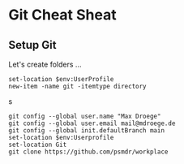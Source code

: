 # Git Cheat Sheat

## Setup Git

Let's create folders ...

    set-location $env:UserProfile
    new-item -name git -itemtype directory

s

    git config --global user.name "Max Droege"
    git config --global user.email mail@mdroege.de
    git config --global init.defaultBranch main
    set-location $env:Userprofile
    set-location Git
    git clone https://github.com/psmdr/workplace

